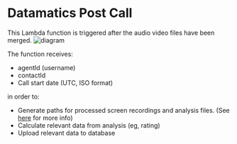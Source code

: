 # Datamatics Post Call
This Lambda function is triggered after the audio video files have been merged. 
![diagram](https://user-images.githubusercontent.com/5952839/170443255-be451e9e-f487-4905-adbd-ecdc90e087cb.svg)

The function receives:
* agentId (username)
* contactId
* Call start date (UTC, ISO format)

in order to:
* Generate paths for processed screen recordings and analysis files. (See [here](../paths.md) for more info)
* Calculate relevant data from analysis (eg, rating)
* Upload relevant data to database
